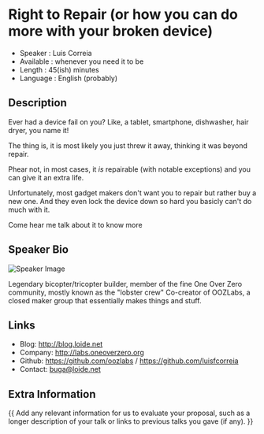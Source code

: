 
Right to Repair (or how you can do more with your broken device)
=========================

* Speaker   : Luis Correia
* Available : whenever you need it to be
* Length    : 45(ish) minutes
* Language  : English (probably)

Description
-----------

Ever had a device fail on you? Like, a tablet, smartphone, dishwasher, hair dryer, you name it!

The thing is, it is most likely you just threw it away, thinking it was beyond repair.

Phear not, in most cases, it *is* repairable (with notable exceptions) and you can give it an extra life.

Unfortunately, most gadget makers don't want you to repair but rather buy a new one. And they even lock the device down so hard you basicly can't do much with it. 

Come hear me talk about it to know more

Speaker Bio
-----------

![Speaker Image](https://avatars3.githubusercontent.com/u/191885?v=3&s=400)

Legendary bicopter/tricopter builder, member of the fine One Over Zero community, mostly known as the "lobster crew"
Co-creator of OOZLabs, a closed maker group that essentially makes things and stuff.

Links
-----

* Blog: http://blog.loide.net
* Company: http://labs.oneoverzero.org
* Github: https://github.com/oozlabs / https://github.com/luisfcorreia
* Contact: buga@loide.net

Extra Information
-----------------

{{ Add any relevant information for us to evaluate your proposal, such as a longer description of your talk or links to previous talks you gave (if any). }}
